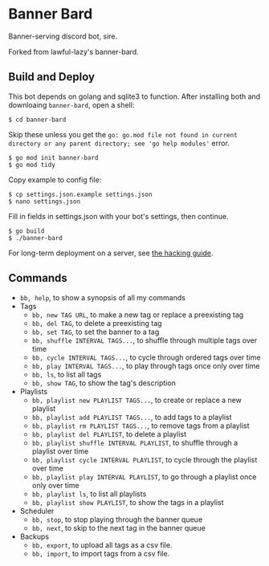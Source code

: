 # Banner Bard
Banner-serving discord bot, sire.

Forked from lawful-lazy's banner-bard.

## Build and Deploy

This bot depends on golang and sqlite3 to function. After installing
both and downloaing `banner-bard`, open a shell:

    $ cd banner-bard

Skip these unless you get the `go: go.mod file not found in current directory or any parent directory; see 'go help modules'` error.

    $ go mod init banner-bard
    $ go mod tidy

Copy example to config file:

    $ cp settings.json.example settings.json
    $ nano settings.json

Fill in fields in settings.json with your bot's settings, then continue.

    $ go build
    $ ./banner-bard

For long-term deployment on a server, see [the hacking guide](./HACKING.md).

## Commands

- `bb, help`, to show a synopsis of all my commands
- Tags
  - `bb, new TAG URL`, to make a new tag or replace a preexisting tag
  - `bb, del TAG`, to delete a preexisting tag
  - `bb, set TAG`, to set the banner to a tag
  - `bb, shuffle INTERVAL TAGS...`, to shuffle through multiple tags over time
  - `bb, cycle INTERVAL TAGS...`, to cycle through ordered tags over time
  - `bb, play INTERVAL TAGS...`, to play through tags once only over time
  - `bb, ls`, to list all tags
  - `bb, show TAG`, to show the tag's description
- Playlists
  - `bb, playlist new PLAYLIST TAGS...`, to create or replace a new playlist
  - `bb, playlist add PLAYLIST TAGS...`, to add tags to a playlist
  - `bb, playlist rm PLAYLIST TAGS...`, to remove tags from a playlist
  - `bb, playlist del PLAYLIST`, to delete a playlist
  - `bb, playlist shuffle INTERVAL PLAYLIST`, to shuffle through a playlist over time
  - `bb, playlist cycle INTERVAL PLAYLIST`, to cycle through the playlist over time
  - `bb, playlist play INTERVAL PLAYLIST`, to go through a playlist once only over time
  - `bb, playlist ls`, to list all playlists
  - `bb, playlist show PLAYLIST`, to show the tags in a playlist
- Scheduler
  - `bb, stop`, to stop playing through the banner queue
  - `bb, next`, to skip to the next tag in the banner queue
- Backups
  - `bb, export`, to upload all tags as a csv file.
  - `bb, import`, to import tags from a csv file.
